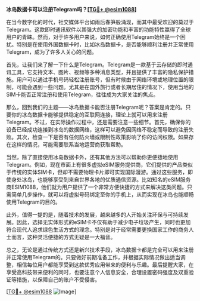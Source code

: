 **冰岛数据卡可以注册Telegram吗？[[TG💪+ @esim1088](https://t.me/s/esim1088)]**

在当今数字化的时代，社交媒体平台如雨后春笋般涌现，而其中最受欢迎的莫过于Telegram。这款即时通讯软件以其强大的加密功能和丰富的功能特性赢得了全球用户的青睐。然而，对于许多用户来说，如何正确使用Telegram始终是一个困扰。特别是在使用外国数据卡时，比如冰岛数据卡，是否能够顺利注册并正常使用Telegram，成为了许多人关心的问题。

首先，让我们来了解一下什么是Telegram。Telegram是一款基于云存储的即时通讯工具，它支持文本、图片、视频等多种消息类型，并且提供了丰富的隐私保护措施。用户可以通过手机号码轻松注册账号，但有时候由于网络环境或地理位置的限制，可能会遇到一些问题。尤其是在国外旅行或者长期居住的情况下，使用当地的SIM卡能否正常注册和使用Telegram，往往成为大家关注的焦点。

那么，回到我们的主题——冰岛数据卡能否注册Telegram呢？答案是肯定的。只要你的冰岛数据卡能够提供稳定的互联网连接，理论上就可以用来注册Telegram。不过，在实际操作过程中，还是需要注意一些细节。首先，确保你的设备已经成功连接到冰岛的数据网络，这样可以避免因网络不稳定而导致的注册失败。其次，检查一下是否有任何防火墙或限制性政策影响了你的访问权限。如果存在这样的情况，可能需要联系当地运营商获取帮助。

当然，除了直接使用冰岛数据卡外，还有其他方法可以帮助你更便捷地使用Telegram。例如，现在市面上有很多虚拟eSIM服务提供商，它们提供的产品类似于传统的实体SIM卡，但却不需要物理卡片即可实现国际漫游。通过这些服务，即使身处冰岛，也能够享受到来自世界各地的优质通信资源。比如知名的eSIM服务商ESIM1088，他们就为用户提供了一个非常方便快捷的方式来解决这类问题。只需简单几步操作，就可以将虚拟号码绑定至你的手机上，从而实现在冰岛也能顺畅使用Telegram的目的。

此外，值得一提的是，随着技术的发展，越来越多的人开始关注环保与可持续发展。因此，选择无实体形式的eSIM卡不仅有助于减少电子垃圾产生，同时也更加符合现代人追求绿色生活方式的理念。特别是对于经常需要更换国家工作的商务人士而言，这种灵活便捷的方式无疑是一大福音。

总之，无论是通过传统方式还是新兴技术手段，冰岛数据卡都是完全可以用来注册并正常使用Telegram的。只要做好前期准备工作，并根据实际情况做出适当调整，相信每位用户都能享受到这款优秀应用带来的便利与乐趣。最后提醒大家，在享受高科技带来便利的同时，也要注意个人信息安全，合理设置密码强度及双重验证等措施，以保障自己的账户不受侵害。

[[TG💪+ @esim1088](https://t.me/s/esim1088) ![Image](https://i.postimg.cc/4NQfJmqS/Snipaste-2025-05-13-00-14-12.png)]